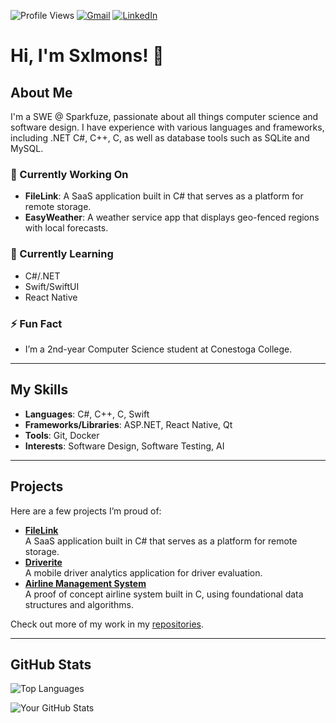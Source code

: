 ![Profile Views](https://komarev.com/ghpvc/?username=sxlmons&style=flat-square)
[![Gmail](https://img.shields.io/badge/Gmail-salmonsjoshuaa@gmail.com-red?style=flat-square&logo=gmail&logoColor=white)](mailto:salmonsjoshuaa@gmail.com)
[![LinkedIn](https://img.shields.io/badge/LinkedIn-Joshua%20Salmons-blue?style=flat-square&logo=linkedin&logoColor=white)](https://www.linkedin.com/in/joshua-salmons)

# Hi, I'm Sxlmons! 👋

## About Me
I'm a SWE @ Sparkfuze, passionate about all things computer science and software design. I have experience with various languages and frameworks, including .NET C#, C++, C, as well as database tools such as SQLite and MySQL.

### 🔭 Currently Working On
- **FileLink**: A SaaS application built in C# that serves as a platform for remote storage.  
- **EasyWeather**: A weather service app that displays geo-fenced regions with local forecasts.

### 🌱 Currently Learning
- C#/.NET  
- Swift/SwiftUI  
- React Native  

### ⚡ Fun Fact
- I’m a 2nd-year Computer Science student at Conestoga College.

---

## My Skills

- **Languages**: C#, C++, C, Swift  
- **Frameworks/Libraries**: ASP.NET, React Native, Qt  
- **Tools**: Git, Docker  
- **Interests**: Software Design, Software Testing, AI

---

## Projects

Here are a few projects I’m proud of:

- [**FileLink**](https://github.com/sxlmons/FileLink)  
  A SaaS application built in C# that serves as a platform for remote storage.  
- [**Driverite**](https://github.com/glaslan/Driverite)  
  A mobile driver analytics application for driver evaluation. 
- [**Airline Management System**](https://github.com/sxlmons/FlightReservationSystem)  
  A proof of concept airline system built in C, using foundational data structures and algorithms.

Check out more of my work in my [repositories](https://github.com/Sxlmons?tab=repositories).

---

## GitHub Stats

![Top Languages](https://github-readme-stats.vercel.app/api/top-langs/?username=Sxlmons&layout=compact)

![Your GitHub Stats](https://github-readme-stats.vercel.app/api?username=Sxlmons&show_icons=true)



<!--
  Optionally, add a section for contact or social links:
  
  ## Get in Touch
  [![LinkedIn](https://img.shields.io/badge/-LinkedIn-blue)](YOUR_LINKEDIN_URL)
  [![Twitter](https://img.shields.io/badge/-Twitter-1DA1F2)](YOUR_TWITTER_URL)
  [![Website](https://img.shields.io/badge/-Website-lightgrey)](YOUR_WEBSITE_URL)
-->

